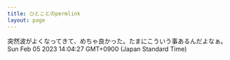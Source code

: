 ```yaml
---
title: ひとことのpermlink
layout: page
---
```

<div class="box" dt="1675573467244">
  突然波がよくなってきて、めちゃ良かった。たまにこういう事あるんだよなぁ。
  <div class="content is-small">Sun Feb 05 2023 14:04:27 GMT+0900 (Japan Standard Time)</div>
</div>
